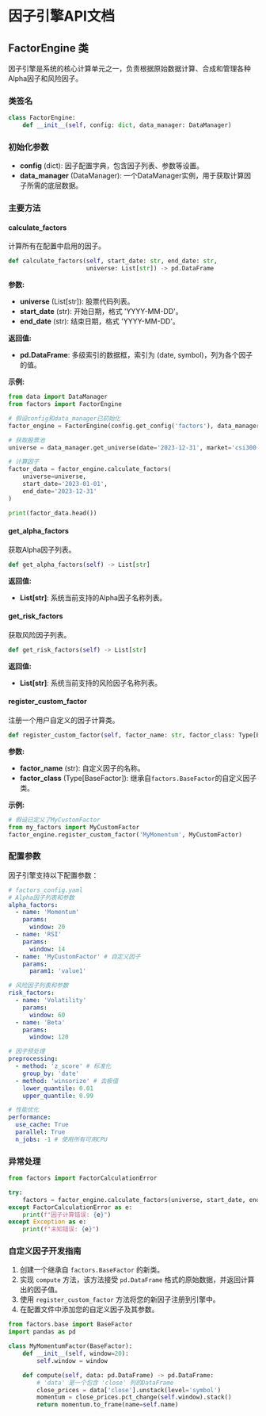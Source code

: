 # 因子引擎API文档

## FactorEngine 类

因子引擎是系统的核心计算单元之一，负责根据原始数据计算、合成和管理各种Alpha因子和风险因子。

### 类签名
```python
class FactorEngine:
    def __init__(self, config: dict, data_manager: DataManager)
```

### 初始化参数
-   **config** (dict): 因子配置字典，包含因子列表、参数等设置。
-   **data_manager** (DataManager): 一个DataManager实例，用于获取计算因子所需的底层数据。

### 主要方法

#### calculate_factors
计算所有在配置中启用的因子。

```python
def calculate_factors(self, start_date: str, end_date: str, 
                      universe: List[str]) -> pd.DataFrame
```

**参数:**
-   **universe** (List[str]): 股票代码列表。
-   **start_date** (str): 开始日期，格式 'YYYY-MM-DD'。
-   **end_date** (str): 结束日期，格式 'YYYY-MM-DD'。

**返回值:**
-   **pd.DataFrame**: 多级索引的数据框，索引为 (date, symbol)，列为各个因子的值。

**示例:**
```python
from data import DataManager
from factors import FactorEngine

# 假设config和data_manager已初始化
factor_engine = FactorEngine(config.get_config('factors'), data_manager)

# 获取股票池
universe = data_manager.get_universe(date='2023-12-31', market='csi300')

# 计算因子
factor_data = factor_engine.calculate_factors(
    universe=universe,
    start_date='2023-01-01',
    end_date='2023-12-31'
)

print(factor_data.head())
```

#### get_alpha_factors
获取Alpha因子列表。

```python
def get_alpha_factors(self) -> List[str]
```

**返回值:**
-   **List[str]**: 系统当前支持的Alpha因子名称列表。

#### get_risk_factors
获取风险因子列表。

```python
def get_risk_factors(self) -> List[str]
```

**返回值:**
-   **List[str]**: 系统当前支持的风险因子名称列表。

#### register_custom_factor
注册一个用户自定义的因子计算类。

```python
def register_custom_factor(self, factor_name: str, factor_class: Type[BaseFactor])
```

**参数:**
-   **factor_name** (str): 自定义因子的名称。
-   **factor_class** (Type[BaseFactor]): 继承自`factors.BaseFactor`的自定义因子类。

**示例:**
```python
# 假设已定义了MyCustomFactor
from my_factors import MyCustomFactor
factor_engine.register_custom_factor('MyMomentum', MyCustomFactor)
```

### 配置参数

因子引擎支持以下配置参数：

```yaml
# factors_config.yaml
# Alpha因子列表和参数
alpha_factors:
  - name: 'Momentum'
    params:
      window: 20
  - name: 'RSI'
    params:
      window: 14
  - name: 'MyCustomFactor' # 自定义因子
    params:
      param1: 'value1'

# 风险因子列表和参数
risk_factors:
  - name: 'Volatility'
    params:
      window: 60
  - name: 'Beta'
    params:
      window: 120

# 因子预处理
preprocessing:
  - method: 'z_score' # 标准化
    group_by: 'date'
  - method: 'winsorize' # 去极值
    lower_quantile: 0.01
    upper_quantile: 0.99

# 性能优化
performance:
  use_cache: True
  parallel: True
  n_jobs: -1 # 使用所有可用CPU
```

### 异常处理

```python
from factors import FactorCalculationError

try:
    factors = factor_engine.calculate_factors(universe, start_date, end_date)
except FactorCalculationError as e:
    print(f"因子计算错误: {e}")
except Exception as e:
    print(f"未知错误: {e}")
```

### 自定义因子开发指南

1.  创建一个继承自 `factors.BaseFactor` 的新类。
2.  实现 `compute` 方法，该方法接受 `pd.DataFrame` 格式的原始数据，并返回计算出的因子值。
3.  使用 `register_custom_factor` 方法将您的新因子注册到引擎中。
4.  在配置文件中添加您的自定义因子及其参数。

```python
from factors.base import BaseFactor
import pandas as pd

class MyMomentumFactor(BaseFactor):
    def __init__(self, window=20):
        self.window = window

    def compute(self, data: pd.DataFrame) -> pd.DataFrame:
        # 'data' 是一个包含 'close' 列的DataFrame
        close_prices = data['close'].unstack(level='symbol')
        momentum = close_prices.pct_change(self.window).stack()
        return momentum.to_frame(name=self.name)
```
